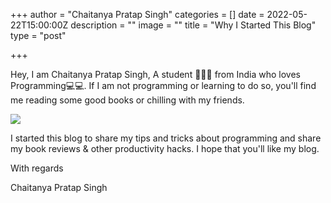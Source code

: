 +++
author = "Chaitanya Pratap Singh"
categories = []
date = 2022-05-22T15:00:00Z
description = ""
image = ""
title = "Why I Started This Blog"
type = "post"

+++
<!-- @format -->

Hey, I am Chaitanya Pratap Singh, A student 👨🏻‍🎓 from India who loves Programming💻💻. If I am not programming or learning to do so, you'll find me reading some good books or chilling with my friends.

![](https://images.unsplash.com/photo-1605379399642-870262d3d051?ixlib=rb-1.2.1&ixid=MnwxMjA3fDB8MHxzZWFyY2h8Mnx8cHJvZ3JhbW1pbmd8ZW58MHx8MHx8&auto=format&fit=crop&w=500&q=60)

I started this blog to share my tips and tricks about programming and share my book reviews & other productivity hacks. I hope that you'll like my blog.

With regards

Chaitanya Pratap Singh